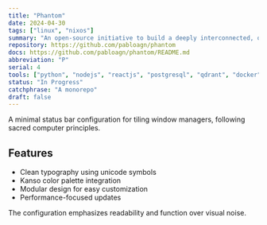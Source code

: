 ```yaml
---
title: "Phantom"
date: 2024-04-30
tags: ["linux", "nixos"]
summary: "An open-source initiative to build a deeply interconnected, queryable digital canon of human art and thought"
repository: https://github.com/pabloagn/phantom
docs: https://github.com/pabloagn/phantom/README.md
abbreviation: "P"
serial: 4
tools: ["python", "nodejs", "reactjs", "postgresql", "qdrant", "docker"]
status: "In Progress"
catchphrase: "A monorepo"
draft: false
---
```


A minimal status bar configuration for tiling window managers, following sacred computer principles.

## Features

- Clean typography using unicode symbols
- Kanso color palette integration
- Modular design for easy customization
- Performance-focused updates

The configuration emphasizes readability and function over visual noise.

